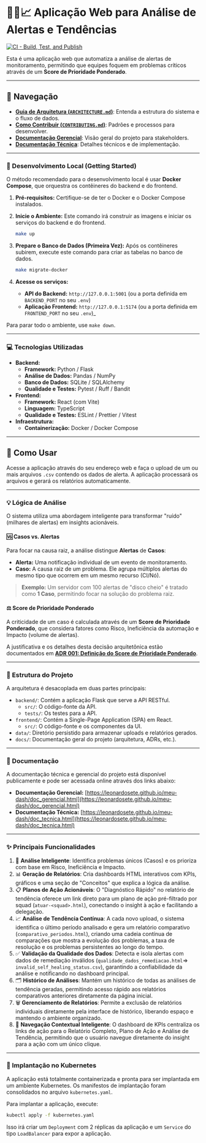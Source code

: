 # 🕵️‍♂️📈 Aplicação Web para Análise de Alertas e Tendências

[![CI - Build, Test, and Publish](https://github.com/leonardosete/meu-dash/actions/workflows/ci.yml/badge.svg)](https://github.com/leonardosete/meu-dash/actions/workflows/ci.yml)

Esta é uma aplicação web que automatiza a análise de alertas de monitoramento, permitindo que equipes foquem em problemas críticos através de um **Score de Prioridade Ponderado**.

---

## 🧭 Navegação

- **[Guia de Arquitetura (`ARCHITECTURE.md`)](./ARCHITECTURE.md)**: Entenda a estrutura do sistema e o fluxo de dados.
- **[Como Contribuir (`CONTRIBUTING.md`)](./CONTRIBUTING.md)**: Padrões e processos para desenvolver.
- **[Documentação Gerencial](https://leonardosete.github.io/meu-dash/doc_gerencial.html)**: Visão geral do projeto para stakeholders.
- **[Documentação Técnica](https://leonardosete.github.io/meu-dash/doc_tecnica.html)**: Detalhes técnicos e de implementação.

---

### 🚀 Desenvolvimento Local (Getting Started)

O método recomendado para o desenvolvimento local é usar **Docker Compose**, que orquestra os contêineres do backend e do frontend.

1. **Pré-requisitos:** Certifique-se de ter o Docker e o Docker Compose instalados.

2. **Inicie o Ambiente:**
   Este comando irá construir as imagens e iniciar os serviços do backend e do frontend.

   ```bash
   make up
   ```

3. **Prepare o Banco de Dados (Primeira Vez):**
   Após os contêineres subirem, execute este comando para criar as tabelas no banco de dados.
   ```bash
   make migrate-docker
   ```

3. **Acesse os serviços:**
   - **API do Backend:** `http://127.0.0.1:5001` (ou a porta definida em `BACKEND_PORT` no seu `.env`)
   - **Aplicação Frontend:** `http://127.0.0.1:5174` (ou a porta definida em `FRONTEND_PORT` no seu `.env`)_

Para parar todo o ambiente, use `make down`.

---

### 💻 Tecnologias Utilizadas

- **Backend:**
  - **Framework:** Python / Flask
  - **Análise de Dados:** Pandas / NumPy
  - **Banco de Dados:** SQLite / SQLAlchemy
  - **Qualidade e Testes:** Pytest / Ruff / Bandit
- **Frontend:**
  - **Framework:** React (com Vite)
  - **Linguagem:** TypeScript
  - **Qualidade e Testes:** ESLint / Prettier / Vitest
- **Infraestrutura:**
  - **Containerização:** Docker / Docker Compose

---

## 🚀 Como Usar

Acesse a aplicação através do seu endereço web e faça o upload de um ou mais arquivos `.csv` contendo os dados de alerta. A aplicação processará os arquivos e gerará os relatórios automaticamente.

---

### 💡 Lógica de Análise

O sistema utiliza uma abordagem inteligente para transformar "ruído" (milhares de alertas) em insights acionáveis.

#### 🆚 Casos vs. Alertas

Para focar na causa raiz, a análise distingue **Alertas** de **Casos**:

- **Alerta:** Uma notificação individual de um evento de monitoramento.
- **Caso:** A causa raiz de um problema. Ele agrupa múltiplos alertas do mesmo tipo que ocorrem em um mesmo recurso (CI/Nó).

> **Exemplo:** Um servidor com 100 alertas de "disco cheio" é tratado como **1 Caso**, permitindo focar na solução do problema raiz.

#### ⚖️ Score de Prioridade Ponderado

A criticidade de um caso é calculada através de um **Score de Prioridade Ponderado**, que considera fatores como Risco, Ineficiência da automação e Impacto (volume de alertas).

A justificativa e os detalhes desta decisão arquitetônica estão documentados em **[ADR 001: Definição do Score de Prioridade Ponderado](./docs/adrs/001-definicao-do-score-de-prioridade.md)**.

---

### 📁 Estrutura do Projeto
A arquitetura é desacoplada em duas partes principais:
- `backend/`: Contém a aplicação Flask que serve a API RESTful.
  - `src/`: O código-fonte da API.
  - `tests/`: Os testes para a API.
- `frontend/`: Contém a Single-Page Application (SPA) em React.
  - `src/`: O código-fonte e os componentes da UI.
- `data/`: Diretório persistido para armazenar uploads e relatórios gerados.
- `docs/`: Documentação geral do projeto (arquitetura, ADRs, etc.).

---

### 📖 Documentação

A documentação técnica e gerencial do projeto está disponível publicamente e pode ser acessada online através dos links abaixo:

- **Documentação Gerencial:** [https://leonardosete.github.io/meu-dash/doc_gerencial.html](https://leonardosete.github.io/meu-dash/doc_gerencial.html)
- **Documentação Técnica:** [https://leonardosete.github.io/meu-dash/doc_tecnica.html](https://leonardosete.github.io/meu-dash/doc_tecnica.html)

---

### ✨ Principais Funcionalidades

1. 🧠 **Análise Inteligente**: Identifica problemas únicos (Casos) e os prioriza com base em Risco, Ineficiência e Impacto.
2. 📊 **Geração de Relatórios**: Cria dashboards HTML interativos com KPIs, gráficos e uma seção de "Conceitos" que explica a lógica da análise.
3. 📋 **Planos de Ação Acionáveis**: O "Diagnóstico Rápido" no relatório de tendência oferece um link direto para um plano de ação pré-filtrado por squad (`atuar-<squad>.html`), conectando o insight à ação e facilitando a delegação.
4. 📈 **Análise de Tendência Contínua**: A cada novo upload, o sistema identifica o último período analisado e gera um relatório comparativo (`comparativo_periodos.html`), criando uma cadeia contínua de comparações que mostra a evolução dos problemas, a taxa de resolução e os problemas persistentes ao longo do tempo.
5. ✅ **Validação da Qualidade dos Dados**: Detecta e isola alertas com dados de remediação inválidos (`qualidade_dados_remediacao.html`=> `invalid_self_healing_status.csv`), garantindo a confiabilidade da análise e notificando no dashboard principal.
6. 🗂️ **Histórico de Análises**: Mantém um histórico de todas as análises de tendência geradas, permitindo acesso rápido aos relatórios comparativos anteriores diretamente da página inicial.
7. 🗑️ **Gerenciamento de Relatórios**: Permite a exclusão de relatórios individuais diretamente pela interface de histórico, liberando espaço e mantendo o ambiente organizado.
8. 🧠 **Navegação Contextual Inteligente**: O dashboard de KPIs centraliza os links de ação para o Relatório Completo, Plano de Ação e Análise de Tendência, permitindo que o usuário navegue diretamente do insight para a ação com um único clique.

---

### 🐳 Implantação no Kubernetes

A aplicação está totalmente containerizada e pronta para ser implantada em um ambiente Kubernetes. Os manifestos de implantação foram consolidados no arquivo `kubernetes.yaml`.

Para implantar a aplicação, execute:

```bash
kubectl apply -f kubernetes.yaml
```

Isso irá criar um `Deployment` com 2 réplicas da aplicação e um `Service` do tipo `LoadBalancer` para expor a aplicação.
